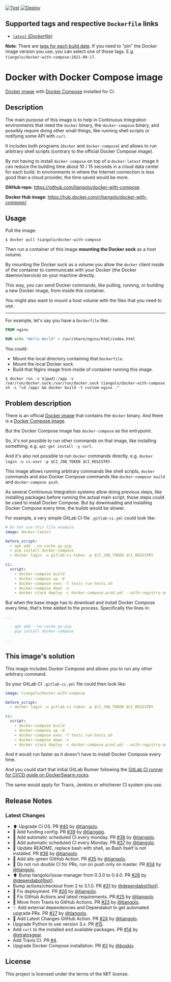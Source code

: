 [![Test](https://github.com/tiangolo/docker-with-compose/workflows/Test/badge.svg)](https://github.com/tiangolo/docker-with-compose/actions?query=workflow%3ATest) [![Deploy](https://github.com/tiangolo/docker-with-compose/workflows/Deploy/badge.svg)](https://github.com/tiangolo/docker-with-compose/actions?query=workflow%3ADeploy)

## Supported tags and respective `Dockerfile` links

* [`latest` _(Dockerfile)_](https://github.com/tiangolo/docker-with-compose/blob/master/Dockerfile)

**Note**: There are [tags for each build date](https://hub.docker.com/r/tiangolo/docker-with-compose/tags). If you need to "pin" the Docker image version you use, you can select one of those tags. E.g. `tiangolo/docker-with-compose:2021-09-17`.

# Docker with Docker Compose image

[Docker image](https://hub.docker.com/_/docker/) with [Docker Compose](https://github.com/docker/compose) installed for CI.

## Description

The main purpose of this image is to help in Continuous Integration environments that need the `docker` binary, the `docker-compose` binary, and possibly require doing other small things, like running shell scripts or notifying some API with `curl`.

It includes both programs (`docker` and `docker-compose`) and allows to run arbitrary shell scripts (contrary to the official Docker Compose image).

By not having to install `docker-compose` on top of a `docker:latest` image it can reduce the building time about 10 / 15 seconds in a cloud data center for each build. In environments in where the Internet connection is less good than a cloud provider, the time saved would be more.

**GitHub repo**: <https://github.com/tiangolo/docker-with-compose>

**Docker Hub image**: <https://hub.docker.com/r/tiangolo/docker-with-compose/>

## Usage

Pull the image:

```console
$ docker pull tiangolo/docker-with-compose
```

Then run a container of this image **mounting the Docker sock** as a host volume.

By mounting the Docker sock as a volume you allow the `docker` client inside of the container to communicate with your Docker (the Docker daemon/service) on your machine directly.

This way, you can send Docker commands, like pulling, running, or building a new Docker image, from inside this container.

You might also want to mount a host volume with the files that you need to use.

---

For example, let's say you have a `Dockerfile` like:

```Dockerfile
FROM nginx

RUN echo "Hello World" > /usr/share/nginx/html/index.html
```

You could:

* Mount the local directory containing that `Dockerfile`.
* Mount the local Docker sock.
* Build that Nginx image from inside of container running this image.

```console
$ docker run -v $(pwd):/app -v /var/run/docker.sock:/var/run/docker.sock tiangolo/docker-with-compose sh -c "cd /app/ && docker build -t custom-nginx ."
```

## Problem description

There is an official [Docker image](https://hub.docker.com/_/docker/) that contains the `docker` binary. And there is a [Docker Compose image](https://hub.docker.com/r/docker/compose/).

But the Docker Compose image has `docker-compose` as the entrypoint.

So, it's not possible to run other commands on that image, like installing something, e.g. `apt-get install -y curl`.

And it's also not possible to run `docker` commands directly, e.g. `docker login -u ci-user -p $CI_JOB_TOKEN $CI_REGISTRY`.

This image allows running arbitrary commands like shell scripts, `docker` commands and also Docker Compose commands like `docker-compose build` and `docker-compose push`.

As several Continuous Integration systems allow doing previous steps, like installing packages before running the actual main script, those steps could be used to install Docker Compose. But by downloading and installing Docker Compose every time, the builds would be slower.

For example, a very simple GitLab CI file `.gitlab-ci.yml` could look like:

```yml
# Do not use this file example
image: docker:latest

before_script:
  - apk add --no-cache py-pip
  - pip install docker-compose
  - docker login -u gitlab-ci-token -p $CI_JOB_TOKEN $CI_REGISTRY

ci:
  script:
    - docker-compose build
    - docker-compose up -d
    - docker-compose exec -T tests run-tests.sh
    - docker-compose down -v
    - docker stack deploy -c docker-compose.prod.yml --with-registry-auth prod-example-com
```

But when the base image has to download and install Docker Compose every time, that's time added to the process. Specifically the lines in:

```yml
...

  - apk add --no-cache py-pip
  - pip install docker-compose

...
```

## This image's solution

This image includes Docker Compose and allows you to run any other arbitrary command.

So your GitLab CI `.gitlab-ci.yml` file could then look like:

```yml
image: tiangolo/docker-with-compose

before_script:
  - docker login -u gitlab-ci-token -p $CI_JOB_TOKEN $CI_REGISTRY

ci:
  script:
    - docker-compose build
    - docker-compose up -d
    - docker-compose exec -T tests run-tests.sh
    - docker-compose down -v
    - docker stack deploy -c docker-compose.prod.yml --with-registry-auth prod-example-com
```

And it would run faster as it doesn't have to install Docker Compose every time.

And you could start that initial GitLab Runner following the [GitLab CI runner for CI/CD guide on DockerSwarm.rocks](https://dockerswarm.rocks/gitlab-ci/).

The same would apply for Travis, Jenkins or whichever CI system you use.

## Release Notes

### Latest Changes

* ⬆️ Upgrade CI OS. PR [#40](https://github.com/tiangolo/docker-with-compose/pull/40) by [@tiangolo](https://github.com/tiangolo).
* 🔧 Add funding config. PR [#39](https://github.com/tiangolo/docker-with-compose/pull/39) by [@tiangolo](https://github.com/tiangolo).
* 👷 Add automatic scheduled CI every monday. PR [#38](https://github.com/tiangolo/docker-with-compose/pull/38) by [@tiangolo](https://github.com/tiangolo).
* 👷 Add automatic scheduled CI every Monday. PR [#37](https://github.com/tiangolo/docker-with-compose/pull/37) by [@tiangolo](https://github.com/tiangolo).
* 📝 Update README, replace bash with shell, as Bash itself is not installed. PR [#36](https://github.com/tiangolo/docker-with-compose/pull/36) by [@tiangolo](https://github.com/tiangolo).
* 👷 Add alls-green GitHub Action. PR [#35](https://github.com/tiangolo/docker-with-compose/pull/35) by [@tiangolo](https://github.com/tiangolo).
* 👷 Do not run double CI for PRs, run on push only on master. PR [#34](https://github.com/tiangolo/docker-with-compose/pull/34) by [@tiangolo](https://github.com/tiangolo).
* ⬆️ Bump tiangolo/issue-manager from 0.3.0 to 0.4.0. PR [#28](https://github.com/tiangolo/docker-with-compose/pull/28) by [@dependabot[bot]](https://github.com/apps/dependabot).
* Bump actions/checkout from 2 to 3.1.0. PR [#31](https://github.com/tiangolo/docker-with-compose/pull/31) by [@dependabot[bot]](https://github.com/apps/dependabot).
* 🐛 Fix deployment. PR [#26](https://github.com/tiangolo/docker-with-compose/pull/26) by [@tiangolo](https://github.com/tiangolo).
* 🐛 Fix GitHub Actions and latest requirements. PR [#25](https://github.com/tiangolo/docker-with-compose/pull/25) by [@tiangolo](https://github.com/tiangolo).
* 👷 Move from Travis to GitHub Actions. PR [#23](https://github.com/tiangolo/docker-with-compose/pull/23) by [@tiangolo](https://github.com/tiangolo).
* ✨ Add external dependencies and Dependabot to get automated upgrade PRs. PR [#27](https://github.com/tiangolo/docker-with-compose/pull/27) by [@tiangolo](https://github.com/tiangolo).
* 👷 Add Latest Changes GitHub Action. PR [#24](https://github.com/tiangolo/docker-with-compose/pull/24) by [@tiangolo](https://github.com/tiangolo).
* Upgrade Python to use version 3.x. PR [#15](https://github.com/tiangolo/docker-with-compose/pull/15).
* Add `curl` to the installed and available packages. PR [#14](https://github.com/tiangolo/docker-with-compose/pull/14) by [@stratosgear](https://github.com/stratosgear).
* Add Travis CI. PR [#4](https://github.com/tiangolo/docker-with-compose/pull/4).
* Upgrade Docker Compose installation. PR [#3](https://github.com/tiangolo/docker-with-compose/pull/3) by [@boskiv](https://github.com/boskiv).

## License

This project is licensed under the terms of the MIT license.
